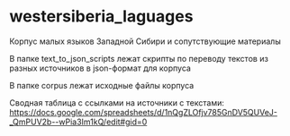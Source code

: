 # westersiberia_laguages
Корпус малых языков Западной Сибири и сопутствующие материалы

В папке text_to_json_scripts лежат скрипты по переводу текстов из разных источников в json-формат для корпуса

В папке corpus лежат исходные файлы корпуса

Сводная таблица с ссылками на источники с текстами: https://docs.google.com/spreadsheets/d/1nQgZLOfjv785GnDV5QUVeJ-_QmPUV2b--wPia3Im1kQ/edit#gid=0
